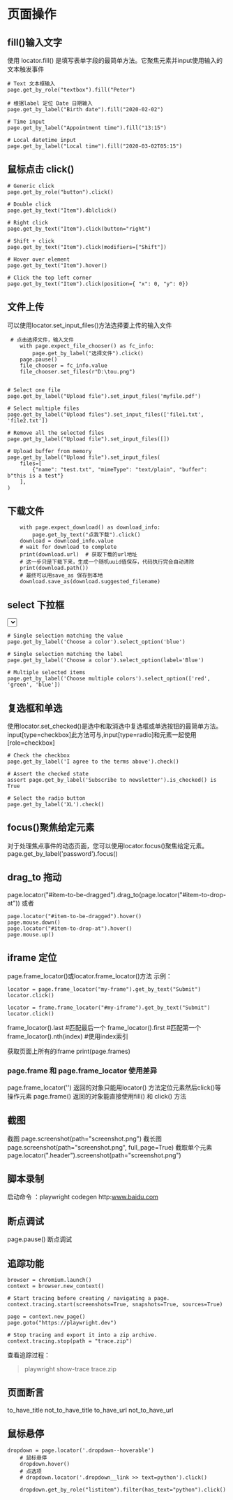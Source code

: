 # 页面操作

## fill()输入文字

使用 locator.fill() 是填写表单字段的最简单方法。它聚焦元素并input使用输入的文本触发事件

```
# Text 文本框输入
page.get_by_role("textbox").fill("Peter")

# 根据label 定位 Date 日期输入
page.get_by_label("Birth date").fill("2020-02-02")

# Time input
page.get_by_label("Appointment time").fill("13:15")

# Local datetime input
page.get_by_label("Local time").fill("2020-03-02T05:15")
```

## 鼠标点击 click()

```
# Generic click
page.get_by_role("button").click()

# Double click
page.get_by_text("Item").dblclick()

# Right click
page.get_by_text("Item").click(button="right")

# Shift + click
page.get_by_text("Item").click(modifiers=["Shift"])

# Hover over element
page.get_by_text("Item").hover()

# Click the top left corner
page.get_by_text("Item").click(position={ "x": 0, "y": 0})
```

## 文件上传

可以使用locator.set_input_files()方法选择要上传的输入文件

```
 # 点击选择文件，输入文件
    with page.expect_file_chooser() as fc_info:
        page.get_by_label("选择文件").click()
    page.pause()
    file_chooser = fc_info.value
    file_chooser.set_files(r"D:\tou.png")


# Select one file
page.get_by_label("Upload file").set_input_files('myfile.pdf')

# Select multiple files
page.get_by_label("Upload files").set_input_files(['file1.txt', 'file2.txt'])

# Remove all the selected files
page.get_by_label("Upload file").set_input_files([])

# Upload buffer from memory
page.get_by_label("Upload file").set_input_files(
    files=[
        {"name": "test.txt", "mimeType": "text/plain", "buffer": b"this is a test"}
    ],
)
```

## 下载文件

```
    with page.expect_download() as download_info:
        page.get_by_text("点我下载").click()
    download = download_info.value
    # wait for download to complete
    print(download.url)  # 获取下载的url地址
    # 这一步只是下载下来，生成一个随机uuid值保存，代码执行完会自动清除
    print(download.path())
    # 最终可以用save_as 保存到本地
    download.save_as(download.suggested_filename)
```



## select 下拉框
<select>使用locator.select_option()选择元素中的一个或多个选项。您可以指定选项value，或label选择。可以选择多个选项。

```
# Single selection matching the value
page.get_by_label('Choose a color').select_option('blue')

# Single selection matching the label
page.get_by_label('Choose a color').select_option(label='Blue')

# Multiple selected items
page.get_by_label('Choose multiple colors').select_option(['red', 'green', 'blue'])
```

## 复选框和单选
使用locator.set_checked()是选中和取消选中复选框或单选按钮的最简单方法。
input[type=checkbox]此方法可与,input[type=radio]和元素一起使用[role=checkbox]

```
# Check the checkbox
page.get_by_label('I agree to the terms above').check()

# Assert the checked state
assert page.get_by_label('Subscribe to newsletter').is_checked() is True

# Select the radio button
page.get_by_label('XL').check()
```

## focus()聚焦给定元素
对于处理焦点事件的动态页面，您可以使用locator.focus()聚焦给定元素。
page.get_by_label('password').focus()

## drag_to 拖动
page.locator("#item-to-be-dragged").drag_to(page.locator("#item-to-drop-at"))
或者
```
page.locator("#item-to-be-dragged").hover()
page.mouse.down()
page.locator("#item-to-drop-at").hover()
page.mouse.up()
```

## iframe 定位
page.frame_locator()或locator.frame_locator()方法
示例：
```
locator = page.frame_locator("my-frame").get_by_text("Submit")
locator.click()

locator = frame.frame_locator("#my-iframe").get_by_text("Submit")
locator.click()
```

frame_locator().last #匹配最后一个
frame_locator().first #匹配第一个
frame_locator().nth(index) #使用index索引

获取页面上所有的iframe
print(page.frames)

### page.frame 和 page.frame_locator 使用差异

page.frame_locator('') 返回的对象只能用locator() 方法定位元素然后click()等操作元素
page.frame() 返回的对象能直接使用fill() 和 click() 方法

## 截图

截图
page.screenshot(path="screenshot.png")
截长图
page.screenshot(path="screenshot.png", full_page=True)
截取单个元素
page.locator(".header").screenshot(path="screenshot.png")

## 脚本录制

启动命令 ：playwright codegen http:www.baidu.com

## 断点调试

page.pause() 断点调试

## 追踪功能

```
browser = chromium.launch()
context = browser.new_context()

# Start tracing before creating / navigating a page.
context.tracing.start(screenshots=True, snapshots=True, sources=True)

page = context.new_page()
page.goto("https://playwright.dev")

# Stop tracing and export it into a zip archive.
context.tracing.stop(path = "trace.zip")
```
查看追踪过程：
>playwright show-trace trace.zip


## 页面断言

to_have_title
not_to_have_title
to_have_url
not_to_have_url

## 鼠标悬停

```
dropdown = page.locator('.dropdown--hoverable')
    # 鼠标悬停
    dropdown.hover()
    # 点选项
    # dropdown.locator('.dropdown__link >> text=python').click()

    dropdown.get_by_role("listitem").filter(has_text="python").click()

```